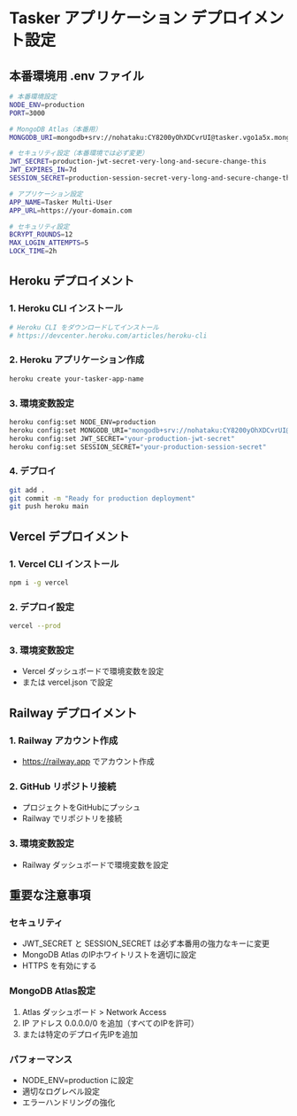 # Tasker アプリケーション デプロイメント設定

## 本番環境用 .env ファイル

```bash
# 本番環境設定
NODE_ENV=production
PORT=3000

# MongoDB Atlas（本番用）
MONGODB_URI=mongodb+srv://nohataku:CY8200yOhXDCvrUI@tasker.vgo1a5x.mongodb.net/tasker-production?retryWrites=true&w=majority&appName=Tasker

# セキュリティ設定（本番環境では必ず変更）
JWT_SECRET=production-jwt-secret-very-long-and-secure-change-this
JWT_EXPIRES_IN=7d
SESSION_SECRET=production-session-secret-very-long-and-secure-change-this

# アプリケーション設定
APP_NAME=Tasker Multi-User
APP_URL=https://your-domain.com

# セキュリティ設定
BCRYPT_ROUNDS=12
MAX_LOGIN_ATTEMPTS=5
LOCK_TIME=2h
```

## Heroku デプロイメント

### 1. Heroku CLI インストール
```bash
# Heroku CLI をダウンロードしてインストール
# https://devcenter.heroku.com/articles/heroku-cli
```

### 2. Heroku アプリケーション作成
```bash
heroku create your-tasker-app-name
```

### 3. 環境変数設定
```bash
heroku config:set NODE_ENV=production
heroku config:set MONGODB_URI="mongodb+srv://nohataku:CY8200yOhXDCvrUI@tasker.vgo1a5x.mongodb.net/tasker-production?retryWrites=true&w=majority&appName=Tasker"
heroku config:set JWT_SECRET="your-production-jwt-secret"
heroku config:set SESSION_SECRET="your-production-session-secret"
```

### 4. デプロイ
```bash
git add .
git commit -m "Ready for production deployment"
git push heroku main
```

## Vercel デプロイメント

### 1. Vercel CLI インストール
```bash
npm i -g vercel
```

### 2. デプロイ設定
```bash
vercel --prod
```

### 3. 環境変数設定
- Vercel ダッシュボードで環境変数を設定
- または vercel.json で設定

## Railway デプロイメント

### 1. Railway アカウント作成
- https://railway.app でアカウント作成

### 2. GitHub リポジトリ接続
- プロジェクトをGitHubにプッシュ
- Railway でリポジトリを接続

### 3. 環境変数設定
- Railway ダッシュボードで環境変数を設定

## 重要な注意事項

### セキュリティ
- JWT_SECRET と SESSION_SECRET は必ず本番用の強力なキーに変更
- MongoDB Atlas のIPホワイトリストを適切に設定
- HTTPS を有効にする

### MongoDB Atlas設定
1. Atlas ダッシュボード > Network Access
2. IP アドレス 0.0.0.0/0 を追加（すべてのIPを許可）
3. または特定のデプロイ先IPを追加

### パフォーマンス
- NODE_ENV=production に設定
- 適切なログレベル設定
- エラーハンドリングの強化

